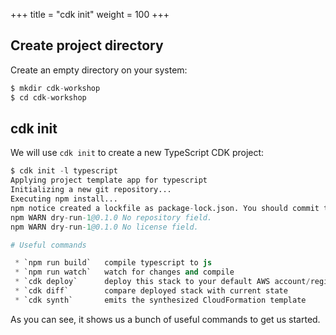 +++
title = "cdk init"
weight = 100
+++

## Create project directory

Create an empty directory on your system:

```s
$ mkdir cdk-workshop
$ cd cdk-workshop
```

## cdk init

We will use `cdk init` to create a new TypeScript CDK project:

```s
$ cdk init -l typescript
Applying project template app for typescript
Initializing a new git repository...
Executing npm install...
npm notice created a lockfile as package-lock.json. You should commit this file.
npm WARN dry-run-1@0.1.0 No repository field.
npm WARN dry-run-1@0.1.0 No license field.

# Useful commands

 * `npm run build`   compile typescript to js
 * `npm run watch`   watch for changes and compile
 * `cdk deploy`      deploy this stack to your default AWS account/region
 * `cdk diff`        compare deployed stack with current state
 * `cdk synth`       emits the synthesized CloudFormation template
```

As you can see, it shows us a bunch of useful commands to get us started.


